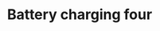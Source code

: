 ---
title: Battery charging four
tags: ["battery", "charging", "four", "power", "energy", "level", "meter", "measurement"]
icon: battery-charging-four
svg: '<svg xmlns="http://www.w3.org/2000/svg" width="24" height="24" fill="none" viewBox="0 0 24 24" stroke-width="1.5" stroke-linecap="round" stroke-linejoin="round" stroke="currentColor"><path d="M18 7H4a1 1 0 0 0-1 1v8a1 1 0 0 0 1 1h14a1 1 0 0 0 1-1V8a1 1 0 0 0-1-1Zm3 4v2M6.5 10v4m3-4v4m3-4v4m3-2v2"/></svg>'
---